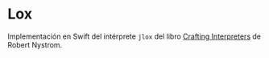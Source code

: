 # Lox

Implementación en Swift del intérprete `jlox` del libro [Crafting Interpreters](https://craftinginterpreters.com) de Robert Nystrom.
